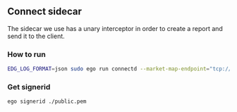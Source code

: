 ## Connect sidecar

The sidecar we use has a unary interceptor in order to create a report and send it to the client.

### How to run

```bash
EDG_LOG_FORMAT=json sudo ego run connectd --market-map-endpoint="tcp://2.tcp.eu.ngrok.io:14563"
```

### Get signerid

```bash
ego signerid ./public.pem
```